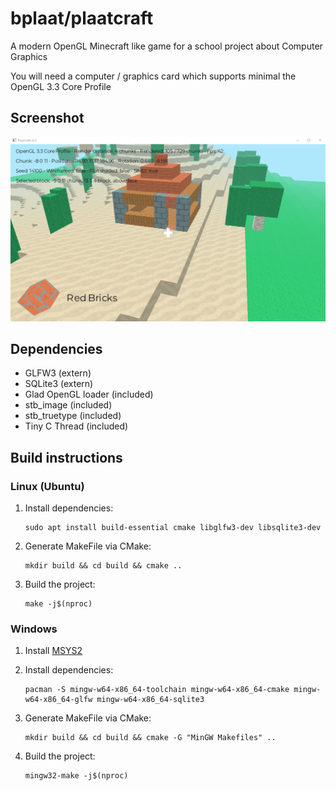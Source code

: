 # bplaat/plaatcraft
A modern OpenGL Minecraft like game for a school project about Computer Graphics

You will need a computer / graphics card which supports minimal the OpenGL 3.3 Core Profile

## Screenshot
![PlaatCraft screenshot](docs/screenshot.png)

## Dependencies
- GLFW3 (extern)
- SQLite3 (extern)
- Glad OpenGL loader (included)
- stb_image (included)
- stb_truetype (included)
- Tiny C Thread (included)

## Build instructions

### Linux (Ubuntu)

1. Install dependencies:
   ```
   sudo apt install build-essential cmake libglfw3-dev libsqlite3-dev
   ```

2. Generate MakeFile via CMake:
   ```
   mkdir build && cd build && cmake ..
   ```

3. Build the project:
   ```
   make -j$(nproc)
   ```

### Windows

1. Install [MSYS2](https://www.msys2.org/)

2. Install dependencies:
   ```
   pacman -S mingw-w64-x86_64-toolchain mingw-w64-x86_64-cmake mingw-w64-x86_64-glfw mingw-w64-x86_64-sqlite3
   ```

3. Generate MakeFile via CMake:
   ```
   mkdir build && cd build && cmake -G "MinGW Makefiles" ..
   ```

4. Build the project:
   ```
   mingw32-make -j$(nproc)
   ```
